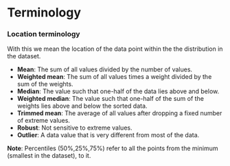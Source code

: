 # Terminology

### Location terminology
With this we mean the location of the data point within the the distribution in the dataset.
- **Mean**: The sum of all values divided by the number of values.
- **Weighted mean**: The sum of all values times a weight divided by the sum of the weights.
- **Median**: The value such that one-half of the data lies above and below.
- **Weighted median**: The value such that one-half of the sum of the weights lies above and below the sorted data.
- **Trimmed mean**: The average of all values after dropping a fixed number of extreme values.
- **Robust**: Not sensitive to extreme values.
- **Outlier**: A data value that is very different from most of the data.

**Note**: Percentiles (50%,25%,75%) refer to all the points from the minimum (smallest in the dataset), to it.
